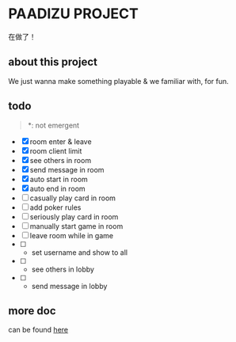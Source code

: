 # PAADIZU PROJECT

在做了！

## about this project

We just wanna make something playable & we familiar with, for fun.

## todo

> *: not emergent

- [x] room enter & leave
- [x] room client limit
- [x] see others in room
- [x] send message in room
- [x] auto start in room
- [x] auto end in room
- [ ] casually play card in room
- [ ] add poker rules
- [ ] seriously play card in room
- [ ] manually start game in room
- [ ] leave room while in game
- [ ] * set username and show to all
- [ ] * see others in lobby
- [ ] * send message in lobby

## more doc

can be found [here](https://nwservice.feishu.cn/docs/doccnvpMMKuXU6t4PuFahBY44Ib)
